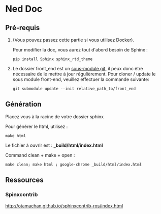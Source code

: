 # Ned Doc
## Pré-requis

1. (Vous pouvez passez cette partie si vous utilisez Docker).

    Pour modifier la doc, vous aurez tout d'abord besoin de Sphinx :

    `pip install Sphinx sphinx_rtd_theme`

2. Le dossier front_end est un [sous-module git](https://git-scm.com/book/fr/v2/Utilitaires-Git-Sous-modules),
    il peux donc être nécessaire de le mettre à jour régulièrement.
    Pour cloner / update le sous module front-end, veuillez effectuer la commande suivante:

    `git submodule update --init relative_path_to/front_end`

## Génération
Placez vous à la racine de votre dossier sphinx

Pour générer le html, utilisez : 

`make html`

Le fichier à ouvrir est : **_build/html/index.html**

Command clean + make + open : 

`make clean; make html ; google-chrome _build/html/index.html`

## Ressources
### Spinxcontrib

http://otamachan.github.io/sphinxcontrib-ros/index.html
